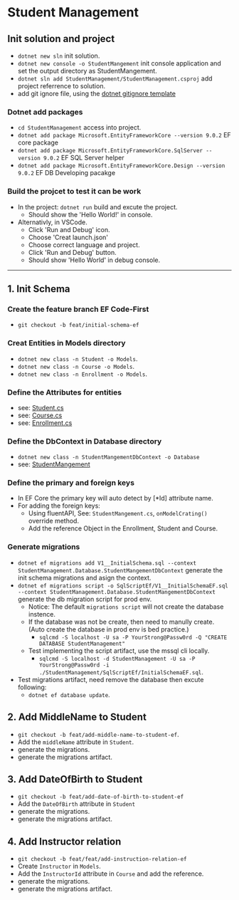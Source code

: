 # Student Management

## Init solution and project

- `dotnet new sln` init solution.
- `dotnet new console -o StudentMangement` init console application and set the output directory as StudentMangement.
- `dotnet sln add StudentManagement/StudentManagement.csproj` add project referrence to solution.
- add git ignore file, using the [dotnet gitignore template](https://github.com/github/gitignore)

### Dotnet add packages

- `cd StudentManagement` access into project.
- `dotnet add package Microsoft.EntityFrameworkCore --version 9.0.2` EF core package
- `dotnet add package Microsoft.EntityFrameworkCore.SqlServer --version 9.0.2` EF SQL Server helper
- `dotnet add package Microsoft.EntityFrameworkCore.Design --version 9.0.2` EF DB Developing pacakge

### Build the projcet to test it can be work

- In the project: `dotnet run` build and excute the project.
  - Should show the 'Hello World!' in console.
- Alternativly, in VSCode.
  - Click 'Run and Debug' icon.
  - Choose 'Creat launch.json'
  - Choose correct language and project.
  - Click 'Run and Debug' button.
  - Should show 'Hello World' in debug console.

***

## 1. Init Schema

### Create the feature branch EF Code-First

- `git checkout -b feat/initial-schema-ef`

### Creat Entities in Models directory

- `dotnet new class -n Student -o Models`.
- `dotnet new class -n Course -o Models`.
- `dotnet new class -n Enrollment -o Models`.

### Define the Attributes for entities

- see: [Student.cs](./StudentManagement/Models/Student.cs)
- see: [Course.cs](./StudentManagement/Models/Course.cs)
- see: [Enrollment.cs](./StudentManagement/Models/Enrollment.cs)

### Define the DbContext in Database directory

- `dotnet new class -n StudentMangementDbContext -o Database`
- see: [StudentMangement](./StudentManagement/Database/StudentMangementDbContext.cs)

### Define the primary and foreign keys

- In EF Core the primary key will auto detect by [*Id] attribute name.
- For adding the foreign keys:
  - Using fluentAPI, See: `StudentMangement.cs`, `onModelCrating()` override method.
  - Add the reference Object in the Enrollment, Student and Course.

### Generate migrations

- `dotnet ef migrations add V1__InitialSchema.sql --context StudentManagement.Database.StudentMangementDbContext` generate the init schema migrations and asign the context.
- `dotnet ef migrations script -o SqlScriptEf/V1__InitialSchemaEF.sql --context StudentManagement.Database.StudentMangementDbContext` generate the db migration script for prod env.
  - Notice: The default `migrations script` will not create the database instence.
  - If the database was not be create, then need to manully create. (Auto create the database in prod env is bed practice.)
    - `sqlcmd -S localhost -U sa -P YourStrong@Passw0rd -Q "CREATE DATABASE StudentManagement"`
  - Test implementing the script artifact, use the mssql cli locally.
    - `sqlcmd -S localhost -d StudentManagement -U sa -P YourStrong@Passw0rd -i ./StudentManagement/SqlScriptEf/InitialSchemaEF.sql`.
- Test migrations artifact, need remove the database then excute following:
  - `dotnet ef database update`.

## 2. Add MiddleName to Student

- `git checkout -b feat/add-middle-name-to-student-ef`.
- Add the `middleName` attribute in `Student`.
- generate the migrations.
- generate the migrations artifact.

## 3. Add DateOfBirth to Student

- `git checkout -b feat/add-date-of-birth-to-student-ef`
- Add the `DateOfBirth` attribute in `Student`
- generate the migrations.
- generate the migrations artifact.

## 4. Add Instructor relation

- `git checkout -b feat/feat/add-instruction-relation-ef`
- Create `Instructor` in `Models`.
- Add the `InstructorId` attribute in `Course` and add the reference.
- generate the migrations.
- generate the migrations artifact.

